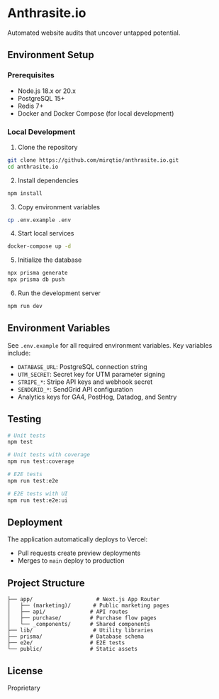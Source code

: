 # Anthrasite.io

Automated website audits that uncover untapped potential.

## Environment Setup

### Prerequisites
- Node.js 18.x or 20.x
- PostgreSQL 15+
- Redis 7+
- Docker and Docker Compose (for local development)

### Local Development

1. Clone the repository
```bash
git clone https://github.com/mirqtio/anthrasite.io.git
cd anthrasite.io
```

2. Install dependencies
```bash
npm install
```

3. Copy environment variables
```bash
cp .env.example .env
```

4. Start local services
```bash
docker-compose up -d
```

5. Initialize the database
```bash
npx prisma generate
npx prisma db push
```

6. Run the development server
```bash
npm run dev
```

## Environment Variables

See `.env.example` for all required environment variables. Key variables include:

- `DATABASE_URL`: PostgreSQL connection string
- `UTM_SECRET`: Secret key for UTM parameter signing
- `STRIPE_*`: Stripe API keys and webhook secret
- `SENDGRID_*`: SendGrid API configuration
- Analytics keys for GA4, PostHog, Datadog, and Sentry

## Testing

```bash
# Unit tests
npm test

# Unit tests with coverage
npm run test:coverage

# E2E tests
npm run test:e2e

# E2E tests with UI
npm run test:e2e:ui
```

## Deployment

The application automatically deploys to Vercel:
- Pull requests create preview deployments
- Merges to `main` deploy to production

## Project Structure

```
├── app/                    # Next.js App Router
│   ├── (marketing)/       # Public marketing pages
│   ├── api/              # API routes
│   ├── purchase/         # Purchase flow pages
│   └── _components/      # Shared components
├── lib/                   # Utility libraries
├── prisma/               # Database schema
├── e2e/                  # E2E tests
└── public/               # Static assets
```

## License

Proprietary